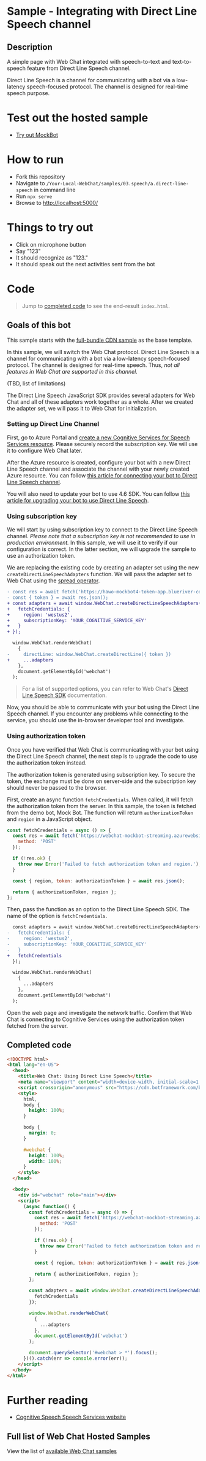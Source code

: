 # Sample - Integrating with Direct Line Speech channel

## Description

A simple page with Web Chat integrated with speech-to-text and text-to-speech feature from Direct Line Speech channel.

Direct Line Speech is a channel for communicating with a bot via a low-latency speech-focused protocol. The channel is designed for real-time speech purpose.

# Test out the hosted sample

-  [Try out MockBot](https://microsoft.github.io/BotFramework-WebChat/03.speech/a.direct-line-speech)

# How to run

-  Fork this repository
-  Navigate to `/Your-Local-WebChat/samples/03.speech/a.direct-line-speech` in command line
-  Run `npx serve`
-  Browse to [http://localhost:5000/](http://localhost:5000/)

# Things to try out

-  Click on microphone button
-  Say "123"
-  It should recognize as "123."
-  It should speak out the next activities sent from the bot

# Code

> Jump to [completed code](#completed-code) to see the end-result `index.html`.

## Goals of this bot

This sample starts with the [full-bundle CDN sample](../../01.getting-started/a.full-bundle/README.md) as the base template.

In this sample, we will switch the Web Chat protocol. Direct Line Speech is a channel for communicating with a bot via a low-latency speech-focused protocol. The channel is designed for real-time speech. Thus, _not all features in Web Chat are supported in this channel._

(TBD, list of limitations)

The Direct Line Speech JavaScript SDK provides several adapters for Web Chat and all of these adapters work together as a whole. After we created the adapter set, we will pass it to Web Chat for initialization.

### Setting up Direct Line Channel

First, go to Azure Portal and [create a new Cognitive Services for Speech Services resource](https://ms.portal.azure.com/#blade/Microsoft_Azure_Marketplace/MarketplaceOffersBlade/selectedMenuItemId/CognitiveServices_MP/dontDiscardJourney/true/launchingContext/%7B%22source%22%3A%22Resources%20Microsoft.CognitiveServices%2Faccounts%22%7D). Please securely record the subscription key. We will use it to configure Web Chat later.

After the Azure resource is created, configure your bot with a new Direct Line Speech channel and associate the channel with your newly created Azure resource. You can follow [this article for connecting your bot to Direct Line Speech channel](https://docs.microsoft.com/en-us/azure/bot-service/bot-service-channel-connect-directlinespeech?view=azure-bot-service-4.0).

You will also need to update your bot to use 4.6 SDK. You can follow [this article for upgrading your bot to use Direct Line Speech](https://docs.microsoft.com/en-us/azure/bot-service/directline-speech-bot?view=azure-bot-service-4.0).

### Using subscription key

We will start by using subscription key to connect to the Direct Line Speech channel. _Please note that a subscription key is not recommended to use in production environment._ In this sample, we will use it to verify if our configuration is correct. In the latter section, we will upgrade the sample to use an authorization token.

We are replacing the existing code by creating an adapter set using the new `createDirectLineSpeechAdapters` function. We will pass the adapter set to Web Chat using the [spread operator](https://developer.mozilla.org/en-US/docs/Web/JavaScript/Reference/Operators/Spread_syntax).

```diff
- const res = await fetch('https://hawo-mockbot4-token-app.blueriver-ce85e8f0.westus.azurecontainerapps.io/api/token/directline', { method: 'POST' });
- const { token } = await res.json();
+ const adapters = await window.WebChat.createDirectLineSpeechAdapters({
+   fetchCredentials: {
+     region: 'westus2',
+     subscriptionKey: 'YOUR_COGNITIVE_SERVICE_KEY'
+   }
+ });

  window.WebChat.renderWebChat(
    {
-     directLine: window.WebChat.createDirectLine({ token })
+     ...adapters
    },
    document.getElementById('webchat')
  );
```

> For a list of supported options, you can refer to Web Chat's [Direct Line Speech SDK](https://github.com/microsoft/BotFramework-WebChat/tree/main/packages/directlinespeech/) documentation.

Now, you should be able to communicate with your bot using the Direct Line Speech channel. If you encounter any problems while connecting to the service, you should use the in-browser developer tool and investigate.

### Using authorization token

Once you have verified that Web Chat is communicating with your bot using the Direct Line Speech channel, the next step is to upgrade the code to use the authorization token instead.

The authorization token is generated using subscription key. To secure the token, the exchange must be done on server-side and the subscription key should never be passed to the browser.

First, create an async function `fetchCredentials`. When called, it will fetch the authorization token from the server. In this sample, the token is fetched from the demo bot, Mock Bot. The function will return `authorizationToken` and `region` in a JavaScript object.

<!-- prettier-ignore-start -->
```js
const fetchCredentials = async () => {
  const res = await fetch('https://webchat-mockbot-streaming.azurewebsites.net/speechservices/token', {
    method: 'POST'
  });

  if (!res.ok) {
    throw new Error('Failed to fetch authorization token and region.');
  }

  const { region, token: authorizationToken } = await res.json();

  return { authorizationToken, region };
};
```
<!-- prettier-ignore-end -->

Then, pass the function as an option to the Direct Line Speech SDK. The name of the option is `fetchCredentials`.

```diff
  const adapters = await window.WebChat.createDirectLineSpeechAdapters({
-   fetchCredentials: {
-     region: 'westus2',
-     subscriptionKey: 'YOUR_COGNITIVE_SERVICE_KEY'
-   }
+   fetchCredentials
  });

  window.WebChat.renderWebChat(
    {
      ...adapters
    },
    document.getElementById('webchat')
  );
```

Open the web page and investigate the network traffic. Confirm that Web Chat is connecting to Cognitive Services using the authorization token fetched from the server.

## Completed code

<!-- prettier-ignore-start -->
```html
<!DOCTYPE html>
<html lang="en-US">
  <head>
    <title>Web Chat: Using Direct Line Speech</title>
    <meta name="viewport" content="width=device-width, initial-scale=1.0" />
    <script crossorigin="anonymous" src="https://cdn.botframework.com/botframework-webchat/latest/webchat.js"></script>
    <style>
      html,
      body {
        height: 100%;
      }

      body {
        margin: 0;
      }

      #webchat {
        height: 100%;
        width: 100%;
      }
    </style>
  </head>

  <body>
    <div id="webchat" role="main"></div>
    <script>
      (async function() {
        const fetchCredentials = async () => {
          const res = await fetch('https://webchat-mockbot-streaming.azurewebsites.net/speechservices/token', {
            method: 'POST'
          });

          if (!res.ok) {
            throw new Error('Failed to fetch authorization token and region.');
          }

          const { region, token: authorizationToken } = await res.json();

          return { authorizationToken, region };
        };

        const adapters = await window.WebChat.createDirectLineSpeechAdapters({
          fetchCredentials
        });

        window.WebChat.renderWebChat(
          {
            ...adapters
          },
          document.getElementById('webchat')
        );

        document.querySelector('#webchat > *').focus();
      })().catch(err => console.error(err));
    </script>
  </body>
</html>
```
<!-- prettier-ignore-end -->

# Further reading

-  [Cognitive Speech Speech Services website](https://azure.microsoft.com/en-us/services/cognitive-services/speech-services/)

## Full list of Web Chat Hosted Samples

View the list of [available Web Chat samples](https://github.com/microsoft/BotFramework-WebChat/tree/main/samples)
